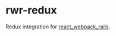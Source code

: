 # rwr-redux

Redux integration for [react_webpack_rails](https://github.com/netguru/react_webpack_rails).
